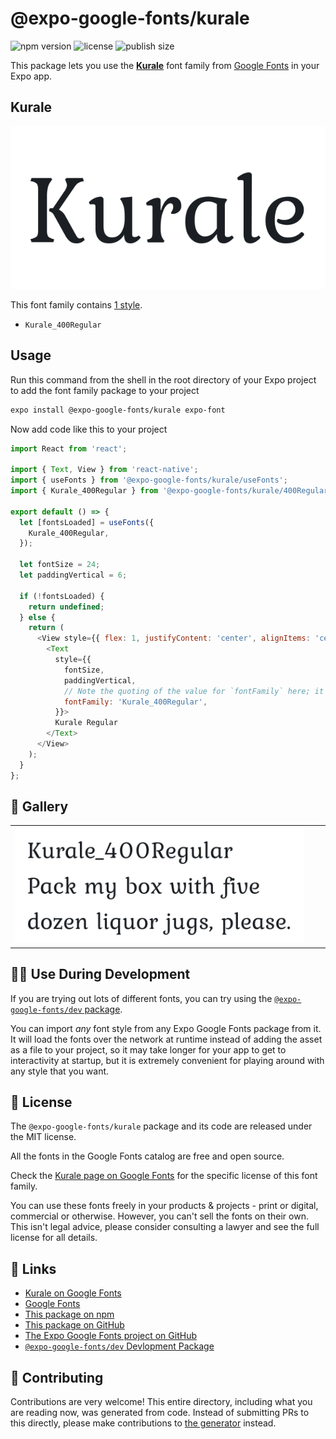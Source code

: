 # @expo-google-fonts/kurale

![npm version](https://flat.badgen.net/npm/v/@expo-google-fonts/kurale)
![license](https://flat.badgen.net/github/license/expo/google-fonts)
![publish size](https://flat.badgen.net/packagephobia/install/@expo-google-fonts/kurale)

This package lets you use the [**Kurale**](https://fonts.google.com/specimen/Kurale) font family from [Google Fonts](https://fonts.google.com/) in your Expo app.

## Kurale

![Kurale](./font-family.png)

This font family contains [1 style](#-gallery).

- `Kurale_400Regular`

## Usage

Run this command from the shell in the root directory of your Expo project to add the font family package to your project
```sh
expo install @expo-google-fonts/kurale expo-font
```

Now add code like this to your project
```js
import React from 'react';

import { Text, View } from 'react-native';
import { useFonts } from '@expo-google-fonts/kurale/useFonts';
import { Kurale_400Regular } from '@expo-google-fonts/kurale/400Regular';

export default () => {
  let [fontsLoaded] = useFonts({
    Kurale_400Regular,
  });

  let fontSize = 24;
  let paddingVertical = 6;

  if (!fontsLoaded) {
    return undefined;
  } else {
    return (
      <View style={{ flex: 1, justifyContent: 'center', alignItems: 'center' }}>
        <Text
          style={{
            fontSize,
            paddingVertical,
            // Note the quoting of the value for `fontFamily` here; it expects a string!
            fontFamily: 'Kurale_400Regular',
          }}>
          Kurale Regular
        </Text>
      </View>
    );
  }
};

```

## 🔡 Gallery


||||
|-|-|-|
|![Kurale_400Regular](.//400Regular/Kurale_400Regular.ttf.png)||||


## 👩‍💻 Use During Development

If you are trying out lots of different fonts, you can try using the [`@expo-google-fonts/dev` package](https://github.com/freeboub/google-fonts/tree/master/font-packages/dev#readme).

You can import *any* font style from any Expo Google Fonts package from it. It will load the fonts
over the network at runtime instead of adding the asset as a file to your project, so it may take longer
for your app to get to interactivity at startup, but it is extremely convenient
for playing around with any style that you want.

## 📖 License

The `@expo-google-fonts/kurale` package and its code are released under the MIT license.

All the fonts in the Google Fonts catalog are free and open source.

Check the [Kurale page on Google Fonts](https://fonts.google.com/specimen/Kurale) for the specific license of this font family.

You can use these fonts freely in your products & projects - print or digital, commercial or otherwise. However, you can't sell the fonts on their own. This isn't legal advice, please consider consulting a lawyer and see the full license for all details.

## 🔗 Links

- [Kurale on Google Fonts](https://fonts.google.com/specimen/Kurale)
- [Google Fonts](https://fonts.google.com/)
- [This package on npm](https://www.npmjs.com/package/@expo-google-fonts/kurale)
- [This package on GitHub](https://github.com/freeboub/google-fonts/tree/master/font-packages/kurale)
- [The Expo Google Fonts project on GitHub](https://github.com/freeboub/google-fonts)
- [`@expo-google-fonts/dev` Devlopment Package](https://github.com/freeboub/google-fonts/tree/master/font-packages/dev)

## 🤝 Contributing

Contributions are very welcome! This entire directory, including what you are reading now, was generated from code. Instead of submitting PRs to this directly, please make contributions to [the generator](https://github.com/freeboub/google-fonts/tree/master/packages/generator) instead.
